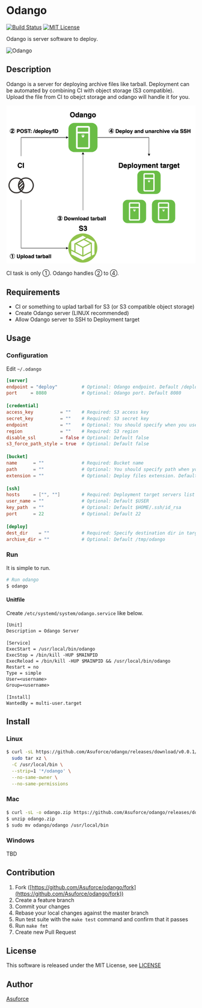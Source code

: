 # Odango

[![Build Status](https://travis-ci.org/Asuforce/odango.svg?branch=master)](https://travis-ci.org/Asuforce/odango)
[![MIT License](https://img.shields.io/badge/license-MIT-blue.svg?style=flat)](LICENSE)

Odango is server software to deploy.

![Odango](/doc/img/odango.jpg)

## Description

Odango is a server for deploying archive files like tarball. Deployment can be automated by combining CI with object storage (S3 compatible).  
Upload the file from CI to obejct storage and odango will handle it for you.

![Architecture diagram](/doc/img/architecture.png)

CI task is only ①. Odango handles ② to ④.

## Requirements

- CI or something to uplad tarball for S3 (or S3 compatible object storage)
- Create Odango server (LINUX recommended)
- Allow Odango server to SSH to Deployment target

## Usage

### Configuration

Edit `~/.odango`

```conf
[server]
endpoint = "deploy"         # Optional: Odango endpoint. Default /deploy
port     = 8080             # Optional: Odango port. Default 8080

[credential]
access_key          = ""    # Required: S3 access key
secret_key          = ""    # Required: S3 secret key
endpoint            = ""    # Optional: You should specify when you use object storage(S3 compatible) without S3
region              = ""    # Required: S3 region
disable_ssl         = false # Optional: Default false
s3_force_path_style = true  # Optional: Default false

[bucket]
name      = ""              # Required: Bucket name
path      = ""              # Optional: You should specify path when your file locate in directry
extension = ""              # Optional: Deploy files extension. Default .tar.gz (Only support .tar.gz now)

[ssh]
hosts     = ["", ""]        # Required: Deployment target servers list
user_name = ""              # Optional: Default $USER
key_path  = ""              # Optional: Default $HOME/.ssh/id_rsa
port      = 22              # Optional: Default 22

[deploy]
dest_dir    = ""            # Required: Specify destination dir in target servers
archive_dir = ""            # Optional: Default /tmp/odango
```

### Run

It is simple to run.

```sh
# Run odango
$ odango
```

#### Unitfile

Create `/etc/systemd/system/odango.service` like below.

```service
[Unit]
Description = Odango Server

[Service]
ExecStart = /usr/local/bin/odango
ExecStop = /bin/kill -HUP $MAINPID
ExecReload = /bin/kill -HUP $MAINPID && /usr/local/bin/odango
Restart = no
Type = simple
User=<username>
Group=<username>

[Install]
WantedBy = multi-user.target
```

## Install

### Linux

```sh
$ curl -sL https://github.com/Asuforce/odango/releases/download/v0.0.1/odango_v0.0.1_linux_amd64.tar.gz |
  sudo tar xz \
  -C /usr/local/bin \
  --strip=1 '*/odango' \
  --no-same-owner \
  --no-same-permissions
```

### Mac

```sh
$ curl -sL -o odango.zip https://github.com/Asuforce/odango/releases/download/v0.0.1/odango_v0.0.1_darwin_amd64.zip
$ unzip odango.zip
$ sudo mv odango/odango /usr/local/bin
```

### Windows

TBD

## Contribution

1. Fork ([https://github.com/Asuforce/odango/fork](https://github.com/Asuforce/odango/fork))
1. Create a feature branch
1. Commit your changes
1. Rebase your local changes against the master branch
1. Run test suite with the `make test` command and confirm that it passes
1. Run `make fmt`
1. Create new Pull Request

## License

This software is released under the MIT License, see [LICENSE](https://github.com/Asuforce/odango/blob/master/LICENSE)

## Author

[Asuforce](https://github.com/Asuforce)
